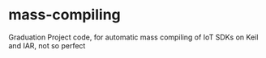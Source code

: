 # mass-compiling
Graduation Project code, for automatic mass compiling of IoT SDKs on Keil and IAR, not so perfect
